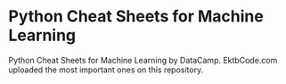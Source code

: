 # Python Cheat Sheets for Machine Learning
 Python Cheat Sheets for Machine Learning by DataCamp. EktbCode.com uploaded the most important ones on this repository.
